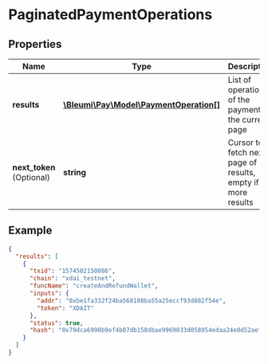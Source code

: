 # PaginatedPaymentOperations

## Properties
Name | Type | Description | Notes
------------ | ------------- | ------------- | -------------
**results** | [**\Bleumi\Pay\Model\PaymentOperation[]**](PaymentOperation.md) | List of operations of the payment in the current page | 
**next_token** <br>(Optional) | **string** | Cursor to fetch next page of results, empty if no more results | 


## Example

```json
{
  "results": [
    {
      "txid": "1574502150086",
      "chain": "xdai_testnet",
      "funcName": "createAndRefundWallet",
      "inputs": {
        "addr": "0xbe1fa332f24ba568108ba55a25eccf93d882f54e",
        "token": "XDAIT"
      },
      "status": true,
      "hash": "0x79dca6990b9ef4b07db158dbae9969033d058954edaa24e0d52aef80ef05eca8"
    }
  ]
}
```